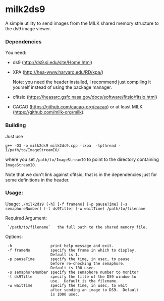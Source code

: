 milk2ds9
============

A simple utility to send images from the MILK shared memory structure to
the ds9 image viewer.

### Dependencies
You need:
- ds9 (http://ds9.si.edu/site/Home.html)
- XPA (http://hea-www.harvard.edu/RD/xpa/)

  Note: you need the header installed, I recommend just compiling it yourself instead of using the package manager.
- cfitsio (https://heasarc.gsfc.nasa.gov/docs/software/fitsio/fitsio.html)
- CACAO (https://github.com/cacao-org/cacao) or at least MILK (https://github.com/milk-org/milk).

### Building
Just use
```
g++ -O3 -o milk2ds9 milk2ds9.cpp -lxpa  -lpthread -I/path/to/ImageStreamIO/
```
where you set `/path/to/ImageStreamIO` to point to the directory containing `ImageStreamIO`.

Note that we don't link against cfitsio, that is in the dependencies just for some definitions in the header.

### Usage:

Usage: `./milk2ds9 [-h] [-f frameno] [-p pauseTime] [-s semaphoreNumber] [-t ds9Title] [-w waitTime] /path/to/filename`


Required Argument:

     `/path/to/filename`   the full path to the shared memory file.

Options:

     -h                 print help message and exit.  
     -f frameNo         specify the frame in which to display.
                        Default is 1.
     -p pauseTime       specify the time, in usec, to pause
                        before re-checking the semaphore.
                        Default is 100 usec.
     -s semaphoreNumber specify the semaphore number to monitor
     -t ds9Title        specify the title of the DS9 window to
                        use.  Default is the filename.
     -w waitTime        specify the time, in usec, to wait
                        after sending an image to DS9.  Default
                        is 1000 usec.
